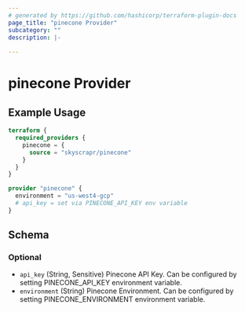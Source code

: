 ```yaml
---
# generated by https://github.com/hashicorp/terraform-plugin-docs
page_title: "pinecone Provider"
subcategory: ""
description: |-
  
---
```


# pinecone Provider



## Example Usage

```terraform
terraform {
  required_providers {
    pinecone = {
      source = "skyscrapr/pinecone"
    }
  }
}

provider "pinecone" {
  environment = "us-west4-gcp"
  # api_key = set via PINECONE_API_KEY env variable
}
```

<!-- schema generated by tfplugindocs -->
## Schema

### Optional

- `api_key` (String, Sensitive) Pinecone API Key. Can be configured by setting PINECONE_API_KEY environment variable.
- `environment` (String) Pinecone Environment. Can be configured by setting PINECONE_ENVIRONMENT environment variable.
